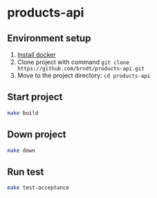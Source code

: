 # products-api

## Environment setup
1. [Install docker](https://docs.docker.com/get-docker/)
2. Clone project with command `git clone https://github.com/brndt/products-api.git`
3. Move to the project directory: `cd products-api`

## Start project
```bash
make build
```

## Down project
```bash
make down
```

## Run test
```bash
make test-acceptance
```
